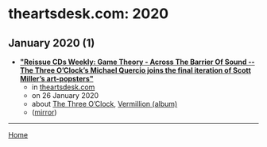 # theartsdesk.com: 2020

## January 2020 (1)

 - [**"Reissue CDs Weekly: Game Theory - Across The Barrier Of Sound -- The Three O’Clock’s Michael Quercio joins the final iteration of Scott Miller’s art-popsters"**](https://theartsdesk.com/new-music/reissue-cds-weekly-game-theory-across-barrier-sound)
    - in [theartsdesk.com](../../../publications/p-t/theartsdesk-com/index.md)
    - on 26 January 2020
    - about [The Three O’Clock](../../../topics/the-three-o-clock/index.md), [Vermillion (album)](../../../topics/album/vermillion/index.md)
    - ([mirror](https://web.archive.org/web/*/https://theartsdesk.com/new-music/reissue-cds-weekly-game-theory-across-barrier-sound))

----

[Home](../index.md)
